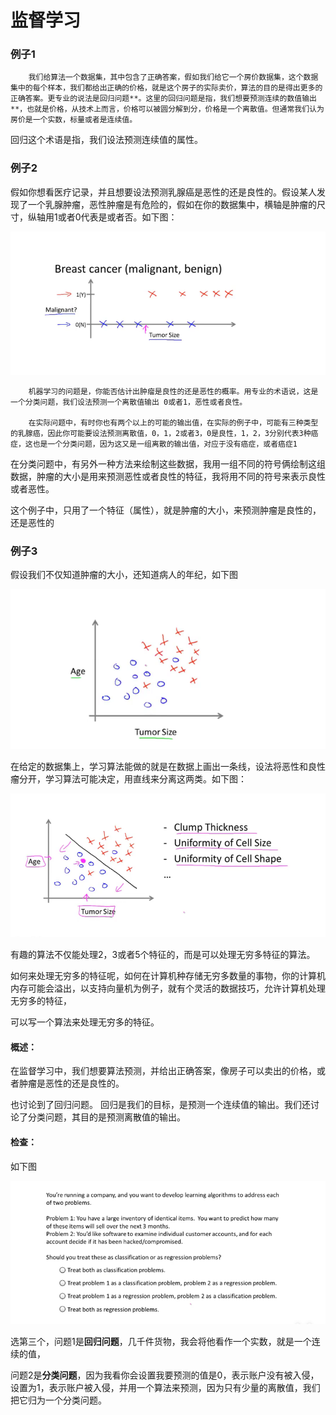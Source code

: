 # 监督学习

### 例子1

        我们给算法一个数据集，其中包含了正确答案，假如我们给它一个房价数据集，这个数据集中的每个样本，我们都给出正确的价格，就是这个房子的实际卖价，算法的目的是得出更多的正确答案。更专业的说法是回归问题**。这里的回归问题是指，我们想要预测连续的数值输出**，也就是价格，从技术上而言，价格可以被圆分解到分，价格是一个离散值。但通常我们认为房价是一个实数，标量或者是连续值。

回归这个术语是指，我们设法预测连续值的属性。



### 例子2

假如你想看医疗记录，并且想要设法预测乳腺癌是恶性的还是良性的。假设某人发现了一个乳腺肿瘤，恶性肿瘤是有危险的，假如在你的数据集中，横轴是肿瘤的尺寸，纵轴用1或者0代表是或者否。如下图：

![](../.gitbook/assets/1.png)



        机器学习的问题是，你能否估计出肿瘤是良性的还是恶性的概率。用专业的术语说，这是一个分类问题，我们设法预测一个离散值输出 0或者1，恶性或者良性。 

        在实际问题中，有时你也有两个以上的可能的输出值，在实际的例子中，可能有三种类型的乳腺癌，因此你可能要设法预测离散值，0，1，2或者3，0是良性，1，2，3分别代表3种癌症，这也是一个分类问题，因为这又是一组离散的输出值，对应于没有癌症，或者癌症1

在分类问题中，有另外一种方法来绘制这些数据，我用一组不同的符号俩绘制这组数据，肿瘤的大小是用来预测恶性或者良性的特征，我将用不同的符号来表示良性或者恶性。



这个例子中，只用了一个特征（属性），就是肿瘤的大小，来预测肿瘤是良性的，还是恶性的

### 例子3

假设我们不仅知道肿瘤的大小，还知道病人的年纪，如下图

![](../.gitbook/assets/3.png)



在给定的数据集上，学习算法能做的就是在数据上画出一条线，设法将恶性和良性瘤分开，学习算法可能决定，用直线来分离这两类。如下图：

![](../.gitbook/assets/5.png)



有趣的算法不仅能处理2，3或者5个特征的，而是可以处理无穷多特征的算法。



如何来处理无穷多的特征呢，如何在计算机种存储无穷多数量的事物，你的计算机内存可能会溢出，以支持向量机为例子，就有个灵活的数据技巧，允许计算机处理无穷多的特征，

可以写一个算法来处理无穷多的特征。


  

  


#### 概述：

在监督学习中，我们想要算法预测，并给出正确答案，像房子可以卖出的价格，或者肿瘤是恶性的还是良性的。

也讨论到了回归问题。 回归是我们的目标，是预测一个连续值的输出。我们还讨论了分类问题，其目的是预测离散值的输出。

#### 检查：

如下图

![](../.gitbook/assets/6.png)

选第三个，问题1是**回归问题**，几千件货物，我会将他看作一个实数，就是一个连续的值，

问题2是**分类问题**，因为我看你会设置我要预测的值是0，表示账户没有被入侵，设置为1，表示账户被入侵，并用一个算法来预测，因为只有少量的离散值，我们把它归为一个分类问题。








